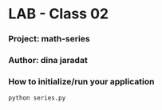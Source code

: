 # LAB - Class 02
### Project: math-series
### Author: dina jaradat
### How to initialize/run your application
    python series.py